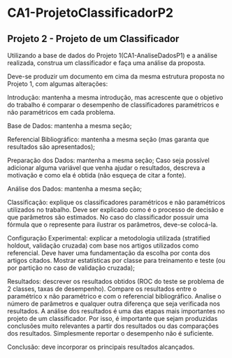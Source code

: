# CA1-ProjetoClassificadorP2
## Projeto 2 - Projeto de um Classificador
Utilizando a  base de dados do Projeto 1(CA1-AnaliseDadosP1) e a análise realizada, construa um classificador e faça uma análise da proposta. 

Deve-se produzir um documento em cima da mesma estrutura proposta no Projeto 1, com algumas alterações: 

  Introdução: mantenha a mesma introdução, mas acrescente que o objetivo do trabalho é comparar o desempenho de classificadores paramétricos e não paramétricos em cada problema. 

  Base de Dados: mantenha a mesma seção;

  Referencial Bibliográfico: mantenha a mesma seção (mas garanta que resultados são apresentados);

  Preparação dos Dados: mantenha a mesma seção; Caso seja possível adicionar alguma variável que venha ajudar o resultados, descreva a motivação e como ela é obtida (não esqueça de citar a fonte). 

  Análise dos Dados: mantenha a mesma seção;

  Classificação: explique os classificadores paramétricos e não paramétricos utilizados no trabalho. Deve ser explicado como é o processo de decisão e que parâmetros são estimados. No caso do classificador possuir uma fórmula que o represente para ilustrar os parâmetros, deve-se colocá-la. 

  Configuração Experimental: explicar a metodologia utilizada (stratified holdout, validação cruzada) com base nos artigos utilizados como referencial. Deve haver uma fundamentação da escolha por conta dos artigos citados. Mostrar estatísticas por classe para treinamento e teste (ou por partição no caso de validação cruzada);

  Resultados: descrever os resultados obtidos (ROC do teste se problema de 2 classes, taxas de desempenho). Compare os resultados entre o paramétrico x não paramétrico e com o referencial bibliográfico. Analise o número de parâmetros e qualquer outra diferença que seja verificada nos resultados. A análise dos resultados é uma das etapas mais importantes no projeto de um classificador. Por isso, é importante que sejam produzidas conclusões muito relevantes a partir dos resultados ou das comparações dos resultados. Simplesmente reportar o desempenho não é suficiente. 

  Conclusão: deve incorporar os principais resultados alcançados.
